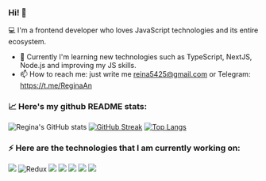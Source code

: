 ### Hi! 👋

:computer: I'm a frontend developer who loves JavaScript technologies and its entire ecosystem.

- 🌱 Currently I'm learning new technologies such as TypeScript, NextJS, Node.js and improving my JS skills.
- 📫 How to reach me: just write me reina5425@gmail.com or Telegram: https://t.me/ReginaAn

### :chart_with_upwards_trend: Here's my github README stats:

![Regina's GitHub stats](https://github-readme-stats.vercel.app/api?username=regina5425&theme=algolia&show_icons=true) 
[![GitHub Streak](https://github-readme-streak-stats.herokuapp.com/?user=Regina5425&theme=algolia)](https://git.io/streak-stats)
[![Top Langs](https://github-readme-stats.vercel.app/api/top-langs/?username=regina5425&layout=compact&theme=algolia)](https://github.com/regina5425/github-readme-stats)

### ⚡ Here are the technologies that I am currently working on:

![](https://img.shields.io/badge/React-20232A?style=for-the-badge&logo=react&logoColor=61DAFB)
![Redux](https://img.shields.io/badge/redux-%23593d88.svg?style=for-the-badge&logo=redux&logoColor=white)
![](https://img.shields.io/badge/MobX-FF9955.svg?style=for-the-badge&logo=MobX&logoColor=white)
![](https://img.shields.io/badge/JavaScript-F7DF1E?style=for-the-badge&logo=javascript&logoColor=black)
![](https://img.shields.io/badge/HTML5-E34F26?style=for-the-badge&logo=html5&logoColor=white)
![](https://img.shields.io/badge/CSS3-1572B6?style=for-the-badge&logo=css3&logoColor=white)
![](https://img.shields.io/badge/TypeScript-007ACC?style=for-the-badge&logo=typescript&logoColor=white)
